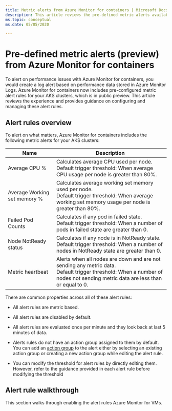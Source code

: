 ```yaml
---
title: Metric alerts from Azure Monitor for containers | Microsoft Docs
description: This article reviews the pre-defined metric alerts available from Azure Monitor for containers in public preview.
ms.topic: conceptual
ms.date: 05/05/2020

---
```


# Pre-defined metric alerts (preview) from Azure Monitor for containers

To alert on performance issues with Azure Monitor for containers, you would create a log alert based on performance data stored in Azure Monitor Logs. Azure Monitor for containers now includes pre-configured metric alert rules for your AKS clusters, which is in public preview. This article reviews the experience and provides guidance on configuring and managing these alert rules.

## Alert rules overview

To alert on what matters, Azure Monitor for containers includes the following metric alerts for your AKS clusters:

|Name| Description |
|----|-------------|
| Average CPU % | Calculates average CPU used per node.<br> Default trigger threshold: When average CPU usage per node is greater than 80%.| 
| Average Working set memory % | Calculates average working set memory used per node.<br> Default trigger threshold: When average working set memory usage per node is greater than 80%. |
| Failed Pod Counts | Calculates if any pod in failed state.<br> Default trigger threshold: When a number of pods in failed state are greater than 0. |
| Node NotReady status | Calculates if any node is in NotReady state.<br> Default trigger threshold: When a number of nodes in NotReady state are greater than 0. |
| Metric heartbeat | Alerts when all nodes are down and are not sending any metric data.<br> Default trigger threshold: When a number of nodes not sending metric data are less than or equal to 0.|

There are common properties across all of these alert rules:

* All alert rules are metric based.

* All alert rules are disabled by default.

* All alert rules are evaluated once per minute and they look back at last 5 minutes of data.

* Alerts rules do not have an action group assigned to them by default. You can add an [action group](../platform/action-groups.md) to the alert either by selecting an existing action group or creating a new action group while editing the alert rule.

* You can modify the threshold for alert rules by directly editing them. However, refer to the guidance provided in each alert rule before modifying the threshold

## Alert rule walkthrough

This section walks through enabling the alert rules Azure Monitor for VMs.

